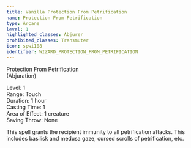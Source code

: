 ```yaml
---
title: Vanilla Protection From Petrification
name: Protection From Petrification
type: Arcane
level: 1
highlighted_classes: Abjurer
prohibited_classes: Transmuter
icon: spwi108
identifier: WIZARD_PROTECTION_FROM_PETRIFICATION
---
```

Protection From Petrification   
(Abjuration)  
  
Level: 1  
Range: Touch  
Duration: 1 hour  
Casting Time: 1  
Area of Effect: 1 creature  
Saving Throw: None  
  
This spell grants the recipient immunity to all petrification attacks. This includes basilisk and medusa gaze, cursed scrolls of petrification, etc.  
